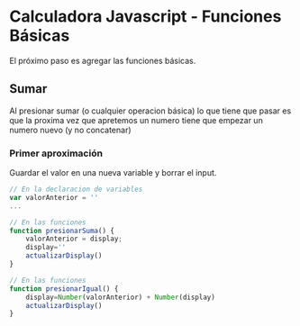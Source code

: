 # Calculadora Javascript - Funciones Básicas

El próximo paso es agregar las funciones básicas.

## Sumar

Al presionar sumar (o cualquier operacion básica) lo que tiene que pasar es que la proxima vez que apretemos un numero tiene que empezar un numero nuevo (y no concatenar)

### Primer aproximación

Guardar el valor en una nueva variable y borrar el input.

```javascript
// En la declaracion de variables
var valorAnterior = ''
...

// En las funciones
function presionarSuma() {
    valorAnterior = display;
    display=''
    actualizarDisplay()
}

// En las funciones
function presionarIgual() {
    display=Number(valorAnterior) + Number(display)
    actualizarDisplay()
}
```


